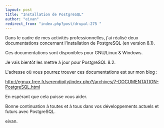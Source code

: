 ```yaml
---
layout: post
title: "Installation de PostgreSQL"
author: "eivan"
redirect_from: "index.php?post/drupal-275 "
---
```



<p></p>

<!--more-->


<p>

Dans le cadre de mes activités professionnelles, j'ai réalisé deux documentations concernant l'installation de PostgreSQL (en version 8.1).

</p>

<p>

Ces documentations sont disponibles pour GNU/Linux &amp; Windows.

</p>

Je vais bientôt les mettre à jour pour PostgreSQL 8.2.

<p>

L'adresse où vous pourrez trouver ces documentations est sur mon blog :

<a href="http://egnux.free.fr/serendipity/index.php?/archives/7-DOCUMENTATION-PostgreSQL.html">http://egnux.free.fr/serendipity/index.php?/archives/7-DOCUMENTATION-PostgreSQL.html</a>

</p>

<p>

En espérant que cela puisse vous aider.

</p>

<p>

Bonne continuation à toutes et à tous dans vos développements actuels et futurs avec PostgreSQL.

</p>

eivan.
